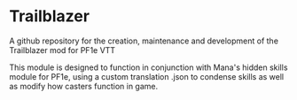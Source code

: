 # Trailblazer
A github repository for the creation, maintenance and development of the Trailblazer mod for PF1e VTT

This module is designed to function in conjunction with Mana's hidden skills module for PF1e, using a custom translation .json to condense skills as well as modify how casters function in game.
